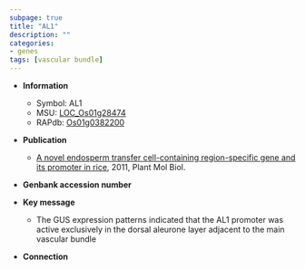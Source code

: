 ```yaml
---
subpage: true
title: "AL1"
description: ""
categories:
- genes
tags: [vascular bundle]
---
```


* **Information**  
    + Symbol: AL1  
    + MSU: [LOC_Os01g28474](http://rice.plantbiology.msu.edu/cgi-bin/ORF_infopage.cgi?orf=LOC_Os01g28474)  
    + RAPdb: [Os01g0382200](http://rapdb.dna.affrc.go.jp/viewer/gbrowse_details/irgsp1?name=Os01g0382200)  

* **Publication**  
    + [A novel endosperm transfer cell-containing region-specific gene and its promoter in rice](http://www.ncbi.nlm.nih.gov/pubmed?term=A+novel+endosperm+transfer+cell-containing+region-specific+gene+and+its+promoter+in+rice%5BTitle%5D), 2011, Plant Mol Biol.

* **Genbank accession number**  

* **Key message**  
    + The GUS expression patterns indicated that the AL1 promoter was active exclusively in the dorsal aleurone layer adjacent to the main vascular bundle

* **Connection**  



